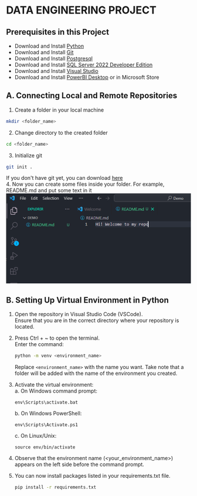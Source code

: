 # DATA ENGINEERING PROJECT

## Prerequisites in this Project
- Download and Install [Python](https://www.python.org/downloads/)
- Download and Install [Git](https://git-scm.com/downloads)
- Download and Install [Postgresql](https://www.postgresql.org/download/)
- Download and Install [SQL Server 2022 Developer Edition](https://www.microsoft.com/en-us/sql-server/sql-server-downloads)
- Download and Install [Visual Studio](https://visualstudio.microsoft.com/downloads/)
- Download and Install [PowerBI Desktop](https://powerbi.microsoft.com/en-us/downloads/) or in Microsoft Store 

## A. Connecting Local and Remote Repositories
1. Create a folder in your local machine
```bash
mkdir <folder_name>
```
2. Change directory to the created folder
```bash
cd <folder_name>
```
3. Initialize git
```bash
git init .
```
If you don't have git yet, you can download [here](https://github.com/ninjhaw/DE_Project?tab=readme-ov-file#prerequisites-in-this-project)<br>
4. Now you can create some files inside your folder. For example, README.md and put some text in it
![README.md](/images/create_readme.png)


## B. Setting Up Virtual Environment in Python
1. Open the repository in Visual Studio Code (VSCode).<br>
    Ensure that you are in the correct directory where your repository is located.

2. Press Ctrl + ~ to open the terminal.  
    Enter the command:  

    ```bash
    python -m venv <environment_name>
    ```  

    Replace ```<environment_name>``` with the name you want. 
    Take note that a folder will be added with the name of the environment you created. 

3. Activate the virtual environment:  
    a. On Windows command prompt: 

    ```
    env\Scripts\activate.bat
    ```
    b. On Windows PowerShell:  

    ```
    env\Scripts\Activate.ps1
    ```
    c. On Linux/Unix:  

    ```
    source env/bin/activate
    ```

4. Observe that the environment name (<your_environment_name>) appears on the left side before the command prompt.
5. You can now install packages listed in your requirements.txt file. 

    ```bash
    pip install -r requirements.txt
    ```

    